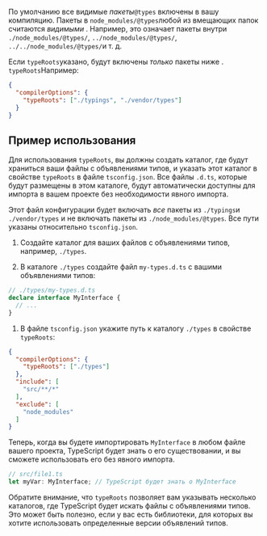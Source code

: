 По умолчанию все видимые _пакеты_`@types` включены в вашу компиляцию. Пакеты в `node_modules/@types`любой из вмещающих папок считаются _видимыми_ . Например, это означает пакеты внутри `./node_modules/@types/`, `../node_modules/@types/`, `../../node_modules/@types/`и т. д.

Если `typeRoots`указано, будут включены _только_ пакеты ниже . `typeRoots`Например:

```json
{
  "compilerOptions": {
    "typeRoots": ["./typings", "./vendor/types"]
  }
}
```

## Пример использования

Для использования `typeRoots`, вы должны создать каталог, где будут храниться ваши файлы с объявлениями типов, и указать этот каталог в свойстве `typeRoots` в файле `tsconfig.json`. Все файлы `.d.ts`, которые будут размещены в этом каталоге, будут автоматически доступны для импорта в вашем проекте без необходимости явного импорта.

Этот файл конфигурации будет включать _все_ пакеты из `./typings`и `./vendor/types` и не включать пакеты из `./node_modules/@types`. Все пути указаны относительно `tsconfig.json`.

1. Создайте каталог для ваших файлов с объявлениями типов, например, `./types`.
    
2. В каталоге `./types` создайте файл `my-types.d.ts` с вашими объявлениями типов:
    

```ts
// ./types/my-types.d.ts
declare interface MyInterface {
  // ...
}
```

1. В файле `tsconfig.json` укажите путь к каталогу `./types` в свойстве `typeRoots`:
    
```json
{
  "compilerOptions": {
    "typeRoots": ["./types"]
  },
  "include": [
    "src/**/*"
  ],
  "exclude": [
    "node_modules"
  ]
}
```

Теперь, когда вы будете импортировать `MyInterface` в любом файле вашего проекта, TypeScript будет знать о его существовании, и вы сможете использовать его без явного импорта.

```ts
// src/file1.ts
let myVar: MyInterface; // TypeScript будет знать о MyInterface
```

Обратите внимание, что `typeRoots` позволяет вам указывать несколько каталогов, где TypeScript будет искать файлы с объявлениями типов. Это может быть полезно, если у вас есть библиотеки, для которых вы хотите использовать определенные версии объявлений типов.